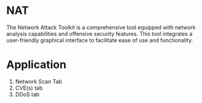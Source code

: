 # NAT
The Network Attack Toolkit is a comprehensive tool equipped with network analysis capabilities and offensive security features. This tool integrates a user-friendly graphical interface to facilitate ease of use and functionality.

# Application
1. Network Scan Tab
2. CVE(s) tab
3. DDoS tab